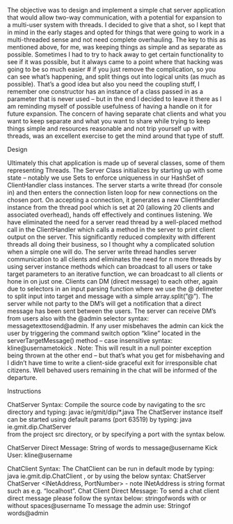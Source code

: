 The objective was to design and implement a simple chat server application that would allow two-way communication, with a 
potential for expansion to a multi-user system with threads. I decided to give that a shot, so I kept that in mind in the early 
stages and opted for things that were going to work in a multi-threaded sense and not need complete overhauling. The key to this 
as mentioned above, for me, was keeping things as simple and as separate as possible. Sometimes I had to try to hack away to get 
certain functionality to see if it was possible, but it always came to a point where that hacking was going to be so much easier #
if you just remove the complication, so you can see what’s happening, and split things out into logical units (as much as possible).
That’s a good idea but also you need the coupling stuff, I remember one constructor has an instance of a class passed in as a 
parameter that is never used – but in the end I decided to leave it there as I am reminding myself of possible usefulness of 
having a handle on it for future expansion. The concern of having separate chat clients and what you want to keep 
separate and what you want to share while trying to keep things simple and resources reasonable and not trip yourself up with 
threads, was an excellent exercise to get the mind around that type of stuff. 

Design

Ultimately this chat application is made up of several classes, some of them representing Threads. The Server Class initializes 
by starting up with some state – notably we use Sets to enforce uniqueness in our HashSet of ClientHandler class instances. The 
server starts a write thread (for console in) and then enters the connection listen loop for new connections on the chosen port.
On accepting a connection, it generates a new ClientHandler instance from the thread pool which is set at 20 (allowing 20 
clients and associated overhead), hands off effectively and continues listening. We have eliminated the need for a server read 
thread by a well-placed method call in the ClientHandler which calls a method in the server to print client output on the 
server. This significantly reduced complexity with different threads all doing their business, so I thought why a complicated 
solution when a simple one will do. The server write thread handles server communication to all clients and eliminates the need
for n more threads by using server instance methods which can broadcast to all users or take target parameters to an iterative 
function, we can broadcast to all clients or hone in on just one. Clients can DM (direct message) to each other, again due to 
selectors in an input parsing function where we use the @ delimeter to split input into target and message with a simple 
array.split(”@”). The server while not party to the DM’s will get a notification that a direct message has been sent between 
the users. The server can receive DM’s from users also with the @admin selector syntax: messagetexttosend@admin. If any user 
misbehaves the admin can kick the user by triggering the command switch option “kline” located in the serverTargetMessage() 
method – case insensitive syntax: kline@usernametokick . Note: This will result in a null pointer exception being thrown at 
the other end – but that’s what you get for misbehaving and I didn’t have time to write a client-side graceful exit for 
irresponsible chat citizens. Well behaved users remaining in the chat will be informed of the departure.  

Instructions

ChatServer Syntax:
Compile the source code by navigating to the src directory and typing: javac ie/gmit/dip/*.java
The ChatServer instance itself can be started using default params (port 63519) by typing: java ie.gmit.dip.ChatServer  
from the project src directory, or by specifying a port with the syntax below.

ChatServer <PortNumber>
Direct Message:
String of words to message@username
Kick User:
kline@username

ChatClient Syntax:
The ChatClient can be run in default mode by typing: java ie.gmit.dip.ChatClient , or by using the below syntax:
ChatServer <PortNumber>
ChatServer <INetAddress, PortNumber> - note INetAddress is string format such as e.g. “localhost”.
Chat Client Direct Message:
To send a chat client direct message please follow the syntax below:
stringofwords with or without spaces@username 
To message the admin use:
Stringof words@admin
